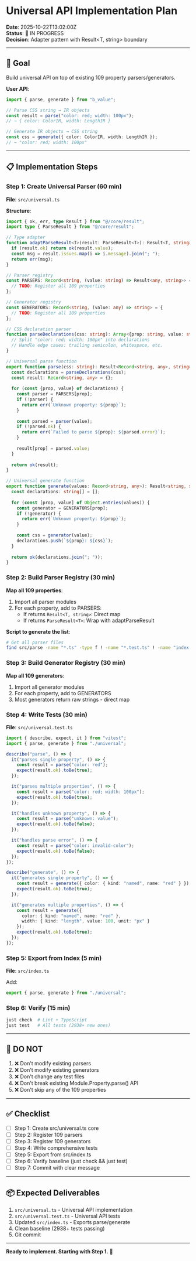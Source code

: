 # Universal API Implementation Plan

**Date**: 2025-10-22T13:02:00Z  
**Status**: 🚧 IN PROGRESS  
**Decision**: Adapter pattern with Result<T, string> boundary

---

## 🎯 Goal

Build universal API on top of existing 109 property parsers/generators.

**User API**:
```typescript
import { parse, generate } from "b_value";

// Parse CSS string → IR objects
const result = parse("color: red; width: 100px");
// → { color: ColorIR, width: LengthIR }

// Generate IR objects → CSS string
const css = generate({ color: ColorIR, width: LengthIR });
// → "color: red; width: 100px"
```

---

## 📋 Implementation Steps

### Step 1: Create Universal Parser (60 min)

**File**: `src/universal.ts`

**Structure**:
```typescript
import { ok, err, type Result } from "@/core/result";
import type { ParseResult } from "@/core/result";

// Type adapter
function adaptParseResult<T>(result: ParseResult<T>): Result<T, string> {
  if (result.ok) return ok(result.value);
  const msg = result.issues.map(i => i.message).join("; ");
  return err(msg);
}

// Parser registry
const PARSERS: Record<string, (value: string) => Result<any, string>> = {
  // TODO: Register all 109 properties
};

// Generator registry  
const GENERATORS: Record<string, (value: any) => string> = {
  // TODO: Register all 109 properties
};

// CSS declaration parser
function parseDeclarations(css: string): Array<{prop: string, value: string}> {
  // Split "color: red; width: 100px" into declarations
  // Handle edge cases: trailing semicolon, whitespace, etc.
}

// Universal parse function
export function parse(css: string): Result<Record<string, any>, string> {
  const declarations = parseDeclarations(css);
  const result: Record<string, any> = {};
  
  for (const {prop, value} of declarations) {
    const parser = PARSERS[prop];
    if (!parser) {
      return err(`Unknown property: ${prop}`);
    }
    
    const parsed = parser(value);
    if (!parsed.ok) {
      return err(`Failed to parse ${prop}: ${parsed.error}`);
    }
    
    result[prop] = parsed.value;
  }
  
  return ok(result);
}

// Universal generate function
export function generate(values: Record<string, any>): Result<string, string> {
  const declarations: string[] = [];
  
  for (const [prop, value] of Object.entries(values)) {
    const generator = GENERATORS[prop];
    if (!generator) {
      return err(`Unknown property: ${prop}`);
    }
    
    const css = generator(value);
    declarations.push(`${prop}: ${css}`);
  }
  
  return ok(declarations.join("; "));
}
```

### Step 2: Build Parser Registry (30 min)

**Map all 109 properties**:

1. Import all parser modules
2. For each property, add to PARSERS:
   - If returns `Result<T, string>`: Direct map
   - If returns `ParseResult<T>`: Wrap with adaptParseResult

**Script to generate the list**:
```bash
# Get all parser files
find src/parse -name "*.ts" -type f ! -name "*.test.ts" ! -name "index.ts" ! -name "types.ts" | sort
```

### Step 3: Build Generator Registry (30 min)

**Map all 109 generators**:

1. Import all generator modules
2. For each property, add to GENERATORS
3. Most generators return raw strings - direct map

### Step 4: Write Tests (30 min)

**File**: `src/universal.test.ts`

```typescript
import { describe, expect, it } from "vitest";
import { parse, generate } from "./universal";

describe("parse", () => {
  it("parses single property", () => {
    const result = parse("color: red");
    expect(result.ok).toBe(true);
  });

  it("parses multiple properties", () => {
    const result = parse("color: red; width: 100px");
    expect(result.ok).toBe(true);
  });

  it("handles unknown property", () => {
    const result = parse("unknown: value");
    expect(result.ok).toBe(false);
  });

  it("handles parse error", () => {
    const result = parse("color: invalid-color");
    expect(result.ok).toBe(false);
  });
});

describe("generate", () => {
  it("generates single property", () => {
    const result = generate({ color: { kind: "named", name: "red" } });
    expect(result.ok).toBe(true);
  });

  it("generates multiple properties", () => {
    const result = generate({
      color: { kind: "named", name: "red" },
      width: { kind: "length", value: 100, unit: "px" }
    });
    expect(result.ok).toBe(true);
  });
});
```

### Step 5: Export from Index (5 min)

**File**: `src/index.ts`

Add:
```typescript
export { parse, generate } from "./universal";
```

### Step 6: Verify (15 min)

```bash
just check  # Lint + TypeScript
just test   # All tests (2938+ new ones)
```

---

## 🚫 DO NOT

1. ❌ Don't modify existing parsers
2. ❌ Don't modify existing generators  
3. ❌ Don't change any test files
4. ❌ Don't break existing Module.Property.parse() API
5. ❌ Don't skip any of the 109 properties

---

## ✅ Checklist

- [ ] Step 1: Create src/universal.ts core
- [ ] Step 2: Register 109 parsers
- [ ] Step 3: Register 109 generators
- [ ] Step 4: Write comprehensive tests
- [ ] Step 5: Export from src/index.ts
- [ ] Step 6: Verify baseline (just check && just test)
- [ ] Step 7: Commit with clear message

---

## 📦 Expected Deliverables

1. `src/universal.ts` - Universal API implementation
2. `src/universal.test.ts` - Universal API tests  
3. Updated `src/index.ts` - Exports parse/generate
4. Clean baseline (2938+ tests passing)
5. Git commit

---

**Ready to implement. Starting with Step 1.** 🚀

